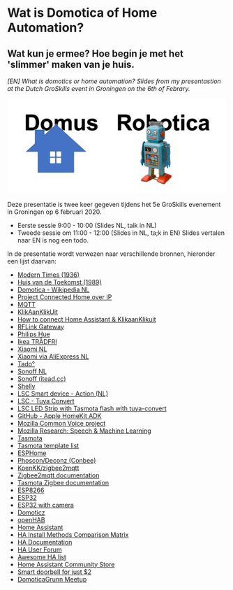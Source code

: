 # Wat is Domotica of Home Automation?

## Wat kun je ermee? Hoe begin je met het 'slimmer' maken van je huis.

_[EN] What is domotics or home automation? Slides from my presentastion at the Dutch GroSkills event in Groningen on the 6th of Febrary._

![Domotica](images/Domus_plus_Robotica.png)

Deze presentatie is twee keer gegeven tijdens het 5e GroSkills evenement in Groningen op 6 februari 2020.

- Eerste sessie 9:00 - 10:00 (Slides NL, talk in NL)
- Tweede sessie om 11:00 - 12:00 (Slides in NL, ta;k in EN) Slides vertalen naar EN is nog een todo.

In de presentatie wordt verwezen naar verschillende bronnen, hieronder een lijst daarvan:

  * [Modern Times (1936)](https://en.wikipedia.org/wiki/Modern_Times_(film))
  * [Huis van de Toekomst (1989)](https://nl.wikipedia.org/wiki/Huis_van_de_Toekomst_(Nederland))
  * [Domotica - Wikipedia NL](https://nl.wikipedia.org/wiki/Domotica)
  * [Project Connected Home over IP](https://www.connectedhomeip.com/)
  * [MQTT](https://mqtt.org/)
  * [KlikAanKlikUit](https://www.klikaanklikuit.nl/)
  * [How to connect Home Assistant & KlikaanKlikuit](https://medium.com/@renesijnke/how-to-connect-home-assistant-klikaanklikuit-kaku-492f8e7fdf4a)
  * [RFLink Gateway](http://www.rflink.nl/blog2/)
  * [Philips Hue](https://www.philipshue.nl/)
  * [Ikea TRÅDFRI](https://www.ikea.com/nl/nl/search/products/?q=tradfri)
  * [Xiaomi NL](https://www.mi.com/nl/)
  * [Xiaomi via AliExpress NL](https://nl.aliexpress.com/wholesale?catId=0&initiative_id=SB_20200130012451&SearchText=xiaomi+smart+home)
  * [Tado°](https://www.tado.com/)
  * [Sonoff NL](https://www.sonoff.nl/)
  * [Sonoff (itead.cc)](https://www.itead.cc/smart-home.html)
  * [Shelly](https://shelly.cloud/)
  * [LSC Smart device - Action (NL)](https://www.action.com/nl-nl/search/?q=LSC+Smart)
  * [LSC - Tuya Convert](https://www.heise.de/ct/artikel/Tuya-Convert-Escaping-the-IoT-Cloud-no-solder-needed-4284830.html)
  * [LSC LED Strip with Tasmota flash with tuya-convert](https://www.martinvdm.nl/2019/10/01/lsc-led-strip-with-tasmota-flash-with-tuya-convert/)
  * [GitHub - Apple HomeKit ADK](https://github.com/apple/HomeKitADK)
  * [Mozilla Common Voice project](https://voice.mozilla.org/en)
  * [Mozilla Research: Speech & Machine Learning](https://research.mozilla.org/machine-learning/)
  * [Tasmota](https://tasmota.github.io/docs/#/)
  * [Tasmota template list](https://templates.blakadder.com/index.html)
  * [ESPHome](https://esphome.io/)
  * [Phoscon/Deconz (Conbee)](https://phoscon.de/en/conbee)
  * [KoenKK/zigbee2mqtt](https://github.com/Koenkk/zigbee2mqtt)
  * [Zigbee2mqtt documentation](https://www.zigbee2mqtt.io/)
  * [Tasmota Zigbee documentation](https://tasmota.github.io/docs/#/Zigbee)
  * [ESP8266](https://nl.aliexpress.com/item/32958591238.html)
  * [ESP32](https://www.aliexpress.com/item/33057018346.html)
  * [ESP32 with camera](https://nl.aliexpress.com/item/4000339060257.html)
  * [Domoticz](https://www.domoticz.com/)
  * [openHAB](https://www.openhab.org/)
  * [Home Assistant](https://www.home-assistant.io/)
  * [HA Install Methods Comparison Matrix](https://docs.google.com/document/d/1KJKfaigHbOQylUUAzCc1wUy70FdTGRFE61HXamgAb-Q/edit)
  * [HA Documentation](https://www.home-assistant.io/docs/)
  * [HA User Forum](https://community.home-assistant.io/)
  * [Awesome HA list](https://www.awesome-ha.com/)
  * [Home Assistant Community Store](https://hacs.xyz/)
  * [Smart doorbell for just $2](https://frenck.dev/diy-smart-doorbell-for-just-2-dollar/)
  * [DomoticaGrunn Meetup](https://www.meetup.com/DomoticaGrunn/)
